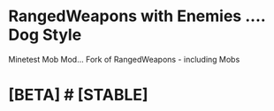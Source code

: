 # RangedWeapons with Enemies .... Dog Style

Minetest Mob Mod... Fork of RangedWeapons - including Mobs

# [BETA] # [STABLE] 

